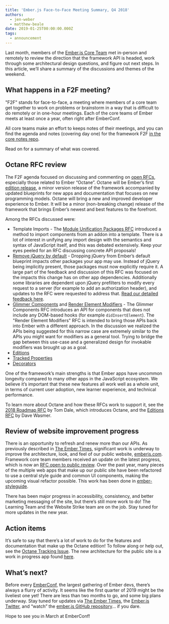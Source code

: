 ```yaml
---
title: 'Ember.js Face-to-Face Meeting Summary, Q4 2018'
authors:
  - jen-weber
  - matthew-beale
date: 2019-01-25T00:00:00.000Z
tags:
  - announcement
---
```



Last month, members of the [Ember.js Core Team](https://emberjs.com/team/) met in-person and remotely to review the direction that the framework API is headed, work through some architectural design questions, and figure out next steps. In this article, we’ll share a summary of the discussions and themes of the weekend.

## What happens in a F2F meeting?

"F2F" stands for face-to-face, a meeting where members of a core team get together to work on problems or brainstorm in a way that is difficult to do remotely or in one-hour meetings. Each of the core teams of Ember meets at least once a year, often right after EmberConf.

All core teams make an effort to keeps notes of their meetings, and you can find the agenda and notes (covering day one) for the framework F2F [in the core notes repo](https://github.com/emberjs/core-notes/blob/master/ember.js/2018-12/F2F-Ember-Core-Team-20181215.md).

Read on for a summary of what was covered.

## Octane RFC review

The F2F agenda focused on discussing and commenting on [open RFCs](https://github.com/emberjs/rfcs/pulls), especially those related to Ember “Octane”. Octane will be Ember’s first [edition release](https://github.com/emberjs/rfcs/pull/371), a minor version release of the framework accompanied by updated blueprints for new apps and documentation that focuses on new programming models. Octane will bring a new and improved developer experience to Ember. It will be a minor (non-breaking change) release of the framework that brings Ember’s newest and best features to the forefront.

Among the RFCs discussed were:

- Template Imports - The [Module Unification Packages RFC](https://github.com/emberjs/rfcs/pull/367) introduced a method to import components from an addon into a template. There is a lot of interest in unifying any import design with the semantics and syntax of JavaScript itself, and this was debated extensively. Keep your eyes peeled for an RFC discussing concrete API proposals!
- [Remove jQuery by default](https://github.com/emberjs/rfcs/pull/386) - Dropping jQuery from Ember’s default blueprint impacts other packages your app may use. Instead of jQuery being implicitly present, those packages must now explicitly require it. A large part of the feedback and discussion of this RFC was focused on the impacts this change has on other app dependencies. Additionally some libraries are dependent upon jQuery prefilters to modify every request to a server (for example to add an authorization header), and updates to the RFC were requested to address that. [Read our detailed feedback here](https://github.com/emberjs/rfcs/pull/386#issuecomment-449666712).
- [Glimmer Components](https://github.com/emberjs/rfcs/pull/416) and [Render Element Modifiers](https://github.com/emberjs/rfcs/pull/415) - The Glimmer Components RFC introduces an API for components that does not include any DOM-based hooks (for example `didInsertElement`). The "Render Element Modifiers" RFC is intended to bring those APIs back into Ember with a different approach. In the discussion we realized the APIs being suggested for this narrow case are extremely similar to the APIs you might want for modifiers as a general tool. Trying to bridge the gap between this use-case and a generalized design for invokable modifiers was brought up as a goal.
- [Editions](https://github.com/emberjs/rfcs/pull/371)
- [Tracked Properties](https://github.com/emberjs/rfcs/pull/410)
- [Decorators](https://github.com/emberjs/rfcs/pull/408)

One of the framework’s main strengths is that Ember apps have uncommon longevity compared to many other apps in the JavaScript ecosystem. We believe it’s important that these new features all work well as a whole unit, in terms of current user adoption, new learner experience, and technical performance.

To learn more about Octane and how these RFCs work to support it, see the [2018 Roadmap RFC](https://github.com/emberjs/rfcs/pull/364) by Tom Dale, which introduces Octane, and the [Editions RFC](https://github.com/emberjs/rfcs/pull/371) by Dave Wasmer.

## Review of website improvement progress

There is an opportunity to refresh and renew more than our APIs. As previously described in [The Ember Times](https://the-emberjs-times.ongoodbits.com/), significant work is underway to improve the architecture, look, and feel of our public website, [emberjs.com](https://emberjs.com). Framework core team members received an update on the latest progress, which is now an [RFC open to public review](https://github.com/emberjs/rfcs/pull/425). Over the past year, many pieces of the multiple web apps that make up our public site have been refactored to use a central style guide and common UI components, making the upcoming visual refactor possible. This work has been done in [ember-styleguide](https://github.com/ember-learn/ember-styleguide).

There has been major progress in accessibility, consistency, and better marketing messaging of the site, but there’s still more work to do! The Learning Team and the Website Strike team are on the job. Stay tuned for more updates in the new year.

## Action items

It’s safe to say that there’s a lot of work to do for the features and documentation that make up the Octane edition! To follow along or help out, see the [Octane Tracking Issue](https://github.com/emberjs/ember.js/issues/17234). The new architecture for the public site is a work in progress app found [here](https://github.com/ember-learn/ember-website).

## What’s next?

Before every [EmberConf](https://emberconf.com/), the largest gathering of Ember devs, there’s always a flurry of activity. It seems like the first quarter of 2019 might be the liveliest one yet! There are less than two months to go, and some big plans underway. Stay tuned for updates via [The Ember Times](https://the-emberjs-times.ongoodbits.com/), the [Ember.js Twitter](https://twitter.com/emberjs), and “watch” the [ember.js GitHub repository](https://github.com/emberjs/ember.js)... if you dare.

Hope to see you in March at EmberConf!

